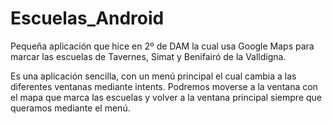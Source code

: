 # Escuelas_Android
Pequeña aplicación que hice en 2º de DAM la cual usa Google Maps para marcar las escuelas de Tavernes, Simat y Benifairó de la Valldigna.

Es una aplicación sencilla, con un menú principal el cual cambia a las diferentes ventanas mediante intents. Podremos moverse a la ventana con el mapa que marca las escuelas y volver a la ventana principal siempre que queramos mediante el menú.
